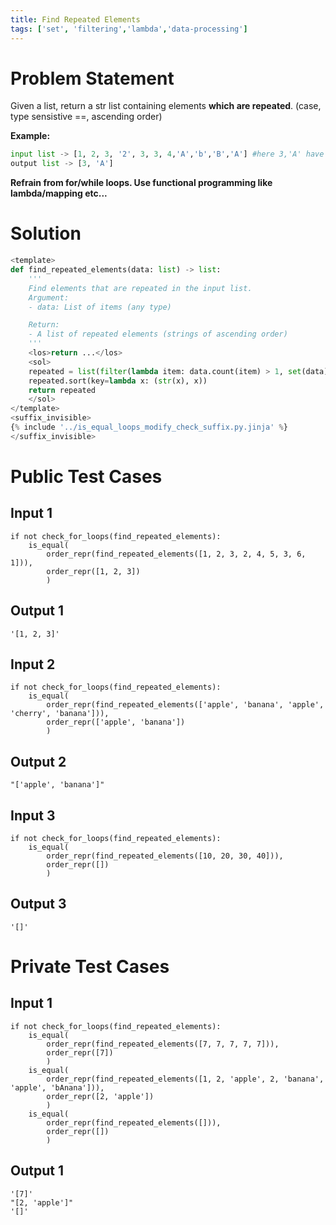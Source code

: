 ```yaml
---
title: Find Repeated Elements
tags: ['set', 'filtering','lambda','data-processing']
---
```


# Problem Statement

Given a list, return a str list containing elements **which are repeated**. (case, type sensistive ==, ascending order)

**Example:**
```python
input list -> [1, 2, 3, '2', 3, 3, 4,'A','b','B','A'] #here 3,'A' have repetitions
output list -> [3, 'A']
```
**Refrain from for/while loops. Use functional programming like lambda/mapping etc...**

# Solution

```python test.py  -r 'python test.py'
<template>
def find_repeated_elements(data: list) -> list:
    '''
    Find elements that are repeated in the input list.
    Argument:
    - data: List of items (any type)

    Return:
    - A list of repeated elements (strings of ascending order)
    '''
    <los>return ...</los>
    <sol>
    repeated = list(filter(lambda item: data.count(item) > 1, set(data)))
    repeated.sort(key=lambda x: (str(x), x))    
    return repeated
    </sol>
</template>
<suffix_invisible>
{% include '../is_equal_loops_modify_check_suffix.py.jinja' %}
</suffix_invisible>
```

# Public Test Cases

## Input 1

```
if not check_for_loops(find_repeated_elements):
    is_equal(
        order_repr(find_repeated_elements([1, 2, 3, 2, 4, 5, 3, 6, 1])),
        order_repr([1, 2, 3])
        )
```

## Output 1

```
'[1, 2, 3]'
```

## Input 2

```
if not check_for_loops(find_repeated_elements):
    is_equal(
        order_repr(find_repeated_elements(['apple', 'banana', 'apple', 'cherry', 'banana'])),
        order_repr(['apple', 'banana'])
        )        
```
## Output 2

```
"['apple', 'banana']"
```

## Input 3

```
if not check_for_loops(find_repeated_elements):
    is_equal(
        order_repr(find_repeated_elements([10, 20, 30, 40])),
        order_repr([])
        )
```

## Output 3

```
'[]'
```

# Private Test Cases

## Input 1

```
if not check_for_loops(find_repeated_elements):
    is_equal(
        order_repr(find_repeated_elements([7, 7, 7, 7, 7])),
        order_repr([7])
        )
    is_equal(
        order_repr(find_repeated_elements([1, 2, 'apple', 2, 'banana', 'apple', 'bAnana'])),
        order_repr([2, 'apple'])
        )
    is_equal(
        order_repr(find_repeated_elements([])),
        order_repr([])
        )
```

## Output 1

```
'[7]'
"[2, 'apple']"
'[]'
```
